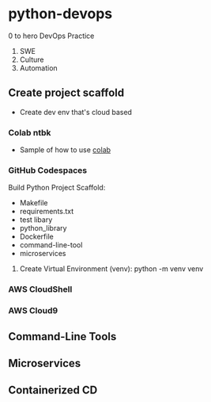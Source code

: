 # python-devops
0 to hero DevOps Practice
1. SWE
2. Culture
3. Automation

## Create project scaffold
* Create dev env that's cloud based
### Colab ntbk
* Sample of how to use [colab](https://github.com/andyrews/python-devops/blob/3426724168b5a7a05778c21ac788925610dde6ad/getting_started_python.ipynb)
### GitHub Codespaces
Build Python Project Scaffold:
* Makefile
* requirements.txt
* test libary
* python_library
* Dockerfile
* command-line-tool
* microservices

1. Create Virtual Environment (venv): python -m venv venv

### AWS CloudShell
### AWS Cloud9

## Command-Line Tools

## Microservices

## Containerized CD
